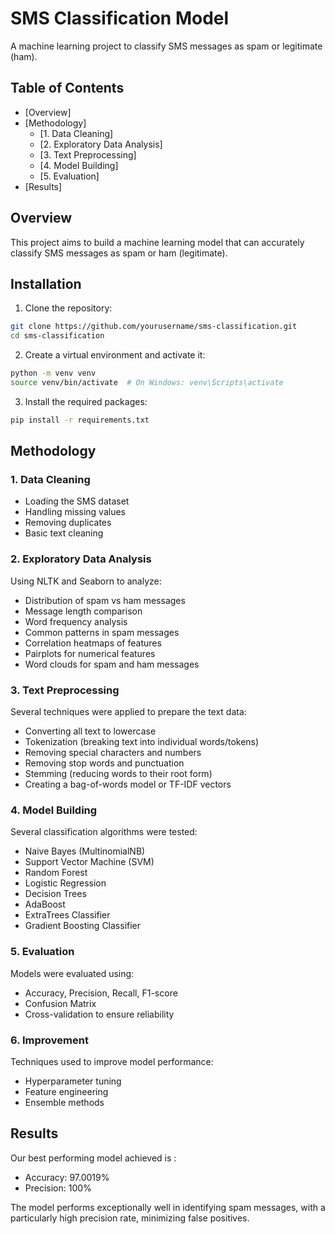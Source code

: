 # SMS Classification Model

A machine learning project to classify SMS messages as spam or legitimate (ham).

## Table of Contents

* [Overview]
* [Methodology]
  * [1. Data Cleaning]
  * [2. Exploratory Data Analysis]
  * [3. Text Preprocessing]
  * [4. Model Building]
  * [5. Evaluation]
* [Results]

## Overview

This project aims to build a machine learning model that can accurately classify SMS messages as spam or ham (legitimate). 


## Installation

1. Clone the repository:

```bash
git clone https://github.com/yourusername/sms-classification.git
cd sms-classification
```

2. Create a virtual environment and activate it:

```bash
python -m venv venv
source venv/bin/activate  # On Windows: venv\Scripts\activate
```

3. Install the required packages:

```bash
pip install -r requirements.txt
```

## Methodology

### 1. Data Cleaning

* Loading the SMS dataset
* Handling missing values
* Removing duplicates
* Basic text cleaning

### 2. Exploratory Data Analysis

Using NLTK and Seaborn to analyze:

* Distribution of spam vs ham messages
* Message length comparison
* Word frequency analysis
* Common patterns in spam messages
* Correlation heatmaps of features
* Pairplots for numerical features
* Word clouds for spam and ham messages

### 3. Text Preprocessing

Several techniques were applied to prepare the text data:

* Converting all text to lowercase
* Tokenization (breaking text into individual words/tokens)
* Removing special characters and numbers
* Removing stop words and punctuation
* Stemming (reducing words to their root form)
* Creating a bag-of-words model or TF-IDF vectors

### 4. Model Building

Several classification algorithms were tested:

* Naive Bayes (MultinomialNB)
* Support Vector Machine (SVM)
* Random Forest
* Logistic Regression
* Decision Trees
* AdaBoost
* ExtraTrees Classifier
* Gradient Boosting Classifier

### 5. Evaluation

Models were evaluated using:

* Accuracy, Precision, Recall, F1-score
* Confusion Matrix
* Cross-validation to ensure reliability

### 6. Improvement

Techniques used to improve model performance:

* Hyperparameter tuning
* Feature engineering
* Ensemble methods

## Results

Our best performing model achieved is :

* Accuracy: 97.0019%
* Precision: 100%

The model performs exceptionally well in identifying spam messages, with a particularly high precision rate, minimizing false positives.
